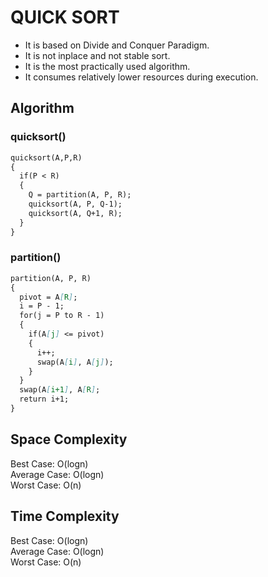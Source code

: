 # QUICK SORT
- It is based on Divide and Conquer Paradigm.
- It is not inplace and not stable sort.
- It is the most practically used algorithm.
- It consumes relatively lower resources during execution.

## Algorithm

### quicksort()
```md
quicksort(A,P,R)
{
  if(P < R)
  {
    Q = partition(A, P, R);
    quicksort(A, P, Q-1);
    quicksort(A, Q+1, R);
  }
}
```

### partition()
```md
partition(A, P, R)
{
  pivot = A[R];
  i = P - 1;
  for(j = P to R - 1)
  {
    if(A[j] <= pivot)
    {
      i++;
      swap(A[i], A[j]);
    }
  }
  swap(A[i+1], A[R];
  return i+1;
}
```

## Space Complexity
Best Case: O(logn) <br>
Average Case: O(logn) <br>
Worst Case: O(n)

## Time Complexity
Best Case: O(logn) <br>
Average Case: O(logn) <br>
Worst Case: O(n)

